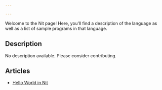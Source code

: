 ```yaml
---

---
```


Welcome to the Nit page! Here, you'll find a description of the language as well as a list of sample programs in that language.

## Description

No description available. Please consider contributing.

## Articles

- [Hello World in Nit](https://sampleprograms.io/projects/hello-world/nit)